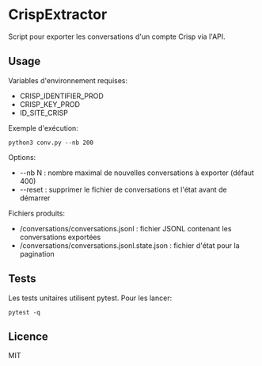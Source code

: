 CrispExtractor
===============

Script pour exporter les conversations d'un compte Crisp via l'API.

Usage
-----

Variables d'environnement requises:
- CRISP_IDENTIFIER_PROD
- CRISP_KEY_PROD
- ID_SITE_CRISP

Exemple d'exécution:

    python3 conv.py --nb 200

Options:
- --nb N : nombre maximal de nouvelles conversations à exporter (défaut 400)
- --reset : supprimer le fichier de conversations et l'état avant de démarrer

Fichiers produits:
- /conversations/conversations.jsonl : fichier JSONL contenant les conversations exportées
- /conversations/conversations.jsonl.state.json : fichier d'état pour la pagination

Tests
-----

Les tests unitaires utilisent pytest. Pour les lancer:

    pytest -q

Licence
-------

MIT
